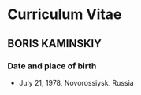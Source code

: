 # Curriculum Vitae  

## BORIS KAMINSKIY 

### Date and place of birth

* July 21, 1978, Novorossiysk, Russia
